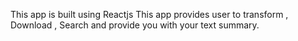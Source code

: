 
This app is built using Reactjs
This app provides user to transform , Download , Search and provide you with your text summary.
 
